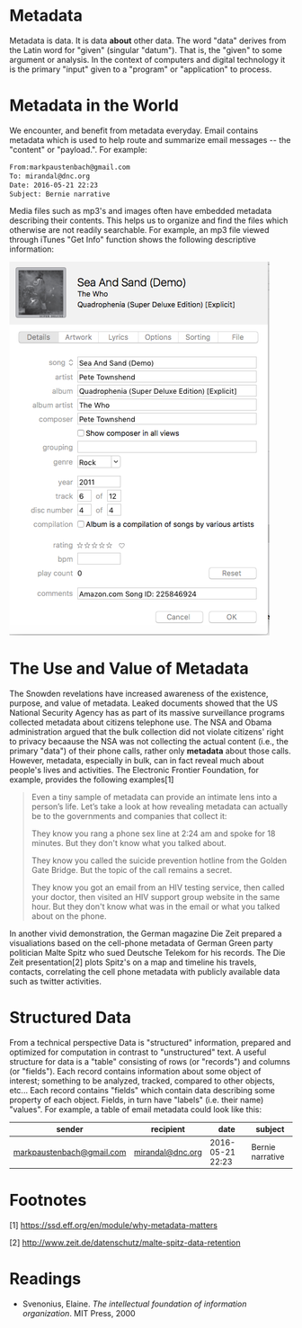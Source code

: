 Metadata
========

Metadata is data. It is data **about** other data. The word "data" derives from the Latin word for "given" (singular "datum"). That is, the "given" to some argument or analysis. In the context of computers and digital technology it is the primary "input" given to a "program" or "application" to process.

Metadata in the World
=====================

We encounter, and benefit from metadata everyday. Email contains metadata which is used to help route and summarize email messages -- the "content" or "payload.". For example:

``` example
From:markpaustenbach@gmail.com
To: mirandal@dnc.org
Date: 2016-05-21 22:23
Subject: Bernie narrative
```

Media files such as mp3's and images often have embedded metadata describing their contents. This helps us to organize and find the files which otherwise are not readily searchable. For example, an mp3 file viewed through iTunes "Get Info" function shows the following descriptive information:


<a href="" target="_blank"><img src="assets/sea_sand_metadata.png"/></a>


The Use and Value of Metadata
=============================

The Snowden revelations have increased awareness of the existence, purpose, and value of metadata. Leaked documents showed that the US National Security Agency has as part of its massive surveillance programs collected metadata about citizens telephone use. The NSA and Obama administration argued that the bulk collection did not violate citizens' right to privacy becaause the NSA was not collecting the actual content (i.e., the primary "data") of their phone calls, rather only **metadata** about those calls. However, metadata, especially in bulk, can in fact reveal much about people's lives and activities. The Electronic Frontier Foundation, for example, provides the following examples[1]

> Even a tiny sample of metadata can provide an intimate lens into a person’s life. Let’s take a look at how revealing metadata can actually be to the governments and companies that collect it:
>
> They know you rang a phone sex line at 2:24 am and spoke for 18 minutes. But they don't know what you talked about.
>
> They know you called the suicide prevention hotline from the Golden Gate Bridge. But the topic of the call remains a secret.
>
> They know you got an email from an HIV testing service, then called your doctor, then visited an HIV support group website in the same hour. But they don't know what was in the email or what you talked about on the phone.

In another vivid demonstration, the German magazine Die Zeit prepared a visualiations based on the cell-phone metadata of German Green party politician Malte Spitz who sued Deutsche Telekom for his records. The Die Zeit presentation[2] plots Spitz's on a map and timeline his travels, contacts, correlating the cell phone metadata with publicly available data such as twitter activities.

Structured Data
===============

From a technical perspective Data is "structured" information, prepared and optimized for computation in contrast to "unstructured" text. A useful structure for data is a "table" consisting of rows (or "records") and columns (or "fields"). Each record contains information about some object of interest; something to be analyzed, tracked, compared to other objects, etc... Each record contains "fields" which contain data describing some property of each object. Fields, in turn have "labels" (i.e. their name) "values". For example, a table of email metadata could look like this:


sender | recipient | date | subject
------ | --------- | ---- | --------
markpaustenbach@gmail.com | mirandal@dnc.org | 2016-05-21 22:23 | Bernie narrative




Footnotes
=========

[1] <https://ssd.eff.org/en/module/why-metadata-matters>

[2] <http://www.zeit.de/datenschutz/malte-spitz-data-retention>


Readings
========

- Svenonius, Elaine. *The intellectual foundation of information organization*. MIT Press, 2000
